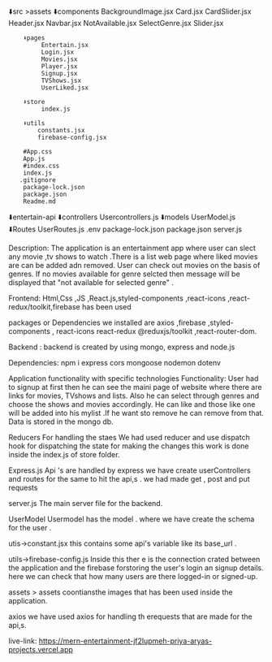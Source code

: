    ⬇️src
        >assets 
        ⬇️components
            BackgroundImage.jsx
            Card.jsx
             CardSlider.jsx
            Header.jsx
             Navbar.jsx
             NotAvailable.jsx
             SelectGenre.jsx
             Slider.jsx

        ⬇️pages
             Entertain.jsx
             Login.jsx
             Movies.jsx
             Player.jsx
             Signup.jsx
             TVShows.jsx
             UserLiked.jsx

        ⬇️store
             index.js

        ⬇️utils
            constants.jsx
            firebase-config.jsx

        #App.css
        App.js
        #index.css
        index.js
       .gitignore
        package-lock.json
        package.json
        Readme.md
⬇️entertain-api ⬇️controllers Usercontrollers.js ⬇️models UserModel.js ⬇️Routes UserRoutes.js .env package-lock.json package.json server.js

Description: The application is an entertainment app where user can slect any movie ,tv shows to watch .There is a list web page where liked movies are can be added adn removed. User can check out movies on the basis of genres. If no movies available for genre selcted then message will be displayed that "not available for selected genre" .

Frontend: Html,Css ,JS ,React.js,styled-components ,react-icons ,react-redux/toolkit,firebase has been used

packages or Dependencies we installed are axios ,firebase ,styled-components , react-icons react-redux @reduxjs/toolkit ,react-router-dom.

Backend : backend is created by using mongo, express and node.js

Dependencies: npm i express cors mongoose nodemon dotenv

Application functionality with specific technologies Functionality: User had to signup at first then he can see the maini page of website where there are links for movies, TVshows and lists. Also he can select through genres and choose the shows and movies accordingly. He can like and those like one will be added into his mylist .If he want sto remove he can remove from that. Data is stored in the mongo db.

Reducers For handling the staes We had used reducer and use dispatch hook for dispatching the state for making the changes this work is done inside the index.js of store folder.

Express.js Api 's are handled by express we have create userControllers and routes for the same to hit the api,s . we had made get , post and put requests

server.js The main server file for the backend.

UserModel Usermodel has the model . where we have create the schema for the user .

utis->constant.jsx this contains some api's variable like its base_url .

utils->firebase-config.js Inside this ther e is the connection crated between the application and the firebase forstoring the user's login an signup details. here we can check that how many users are there logged-in or signed-up.

assets > assets coontiansthe images that has been used inside the application.

axios we have used axios for handling th erequests that are made for the api,s.



live-link: https://mern-entertainment-jf2lupmeh-priya-aryas-projects.vercel.app
